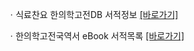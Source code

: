 ㆍ식료찬요 한의학고전DB 서적정보 [[바로가기]](https://mediclassics.kr/books/38)

ㆍ한의학고전국역서 eBook 서적목록 [[바로가기]](https://info.mediclassics.kr/bookshelf/list/eBook/list)
